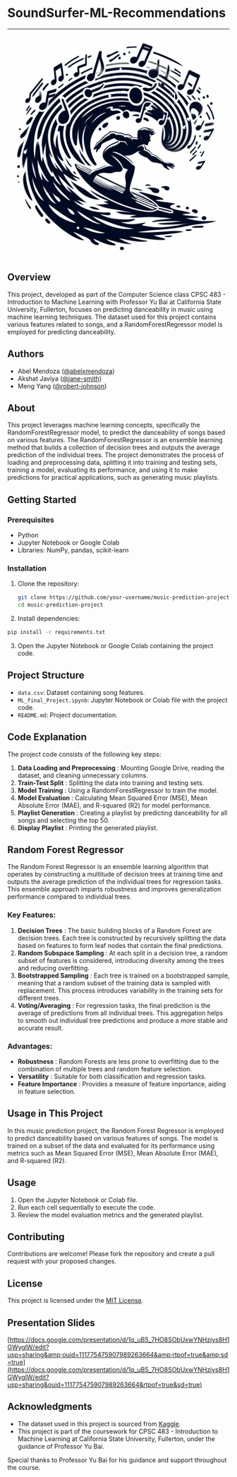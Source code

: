 # SoundSurfer-ML-Recommendations

---

![1699520963119](image/README/1699520963119.png)

## Overview

This project, developed as part of the Computer Science class CPSC 483 - Introduction to Machine Learning with Professor Yu Bai at California State University, Fullerton, focuses on predicting danceability in music using machine learning techniques. The dataset used for this project contains various features related to songs, and a RandomForestRegressor model is employed for predicting danceability.

## Authors

* Abel Mendoza ([@abelxmendoza](https://github.com/abelxmendoza))
* Akshat Javiya ([@jane-smith](https://github.com/jane-smith))
* Meng Yang ([@robert-johnson](https://github.com/robert-johnson))

## About

This project leverages machine learning concepts, specifically the RandomForestRegressor model, to predict the danceability of songs based on various features. The RandomForestRegressor is an ensemble learning method that builds a collection of decision trees and outputs the average prediction of the individual trees. The project demonstrates the process of loading and preprocessing data, splitting it into training and testing sets, training a model, evaluating its performance, and using it to make predictions for practical applications, such as generating music playlists.

## Getting Started

### Prerequisites

- Python
- Jupyter Notebook or Google Colab
- Libraries: NumPy, pandas, scikit-learn

### Installation

1. Clone the repository:

   ```bash
   git clone https://github.com/your-username/music-prediction-project.git
   cd music-prediction-project
   ```
2. Install dependencies:

```bash
pip install -r requirements.txt
```

3. Open the Jupyter Notebook or Google Colab containing the project code.

## Project Structure

* `data.csv`: Dataset containing song features.
* `ML_final_Project.ipynb`: Jupyter Notebook or Colab file with the project code.
* `README.md`: Project documentation.

## Code Explanation

The project code consists of the following key steps:

1. **Data Loading and Preprocessing** : Mounting Google Drive, reading the dataset, and cleaning unnecessary columns.
2. **Train-Test Split** : Splitting the data into training and testing sets.
3. **Model Training** : Using a RandomForestRegressor to train the model.
4. **Model Evaluation** : Calculating Mean Squared Error (MSE), Mean Absolute Error (MAE), and R-squared (R2) for model performance.
5. **Playlist Generation** : Creating a playlist by predicting danceability for all songs and selecting the top 50.
6. **Display Playlist** : Printing the generated playlist.

## Random Forest Regressor

The Random Forest Regressor is an ensemble learning algorithm that operates by constructing a multitude of decision trees at training time and outputs the average prediction of the individual trees for regression tasks. This ensemble approach imparts robustness and improves generalization performance compared to individual trees.

### Key Features:

1. **Decision Trees** : The basic building blocks of a Random Forest are decision trees. Each tree is constructed by recursively splitting the data based on features to form leaf nodes that contain the final predictions.
2. **Random Subspace Sampling** : At each split in a decision tree, a random subset of features is considered, introducing diversity among the trees and reducing overfitting.
3. **Bootstrapped Sampling** : Each tree is trained on a bootstrapped sample, meaning that a random subset of the training data is sampled with replacement. This process introduces variability in the training sets for different trees.
4. **Voting/Averaging** : For regression tasks, the final prediction is the average of predictions from all individual trees. This aggregation helps to smooth out individual tree predictions and produce a more stable and accurate result.

### Advantages:

* **Robustness** : Random Forests are less prone to overfitting due to the combination of multiple trees and random feature selection.
* **Versatility** : Suitable for both classification and regression tasks.
* **Feature Importance** : Provides a measure of feature importance, aiding in feature selection.

## Usage in This Project

In this music prediction project, the Random Forest Regressor is employed to predict danceability based on various features of songs. The model is trained on a subset of the data and evaluated for its performance using metrics such as Mean Squared Error (MSE), Mean Absolute Error (MAE), and R-squared (R2).

## Usage

1. Open the Jupyter Notebook or Colab file.
2. Run each cell sequentially to execute the code.
3. Review the model evaluation metrics and the generated playlist.

## Contributing

Contributions are welcome! Please fork the repository and create a pull request with your proposed changes.

## License

This project is licensed under the [MIT License](https://chat.openai.com/c/LICENSE).

## Presentation Slides

[https://docs.google.com/presentation/d/1q_uB5_7HO8SObUxwYNHziys8H1GWyglW/edit?usp=sharing&amp;ouid=111775475907989263664&amp;rtpof=true&amp;sd=true](https://docs.google.com/presentation/d/1q_uB5_7HO8SObUxwYNHziys8H1GWyglW/edit?usp=sharing&ouid=111775475907989263664&rtpof=true&sd=true)

## Acknowledgments

* The dataset used in this project is sourced from [Kaggle](https://www.kaggle.com/).
* This project is part of the coursework for CPSC 483 - Introduction to Machine Learning at California State University, Fullerton, under the guidance of Professor Yu Bai.

Special thanks to Professor Yu Bai for his guidance and support throughout the course.
